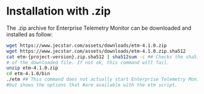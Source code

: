 # Installation with .zip
The .zip archive for Enterprise Telemetry Monitor can be downloaded and installed as follow:

```bash
wget https://www.jecstar.com/assets/downloads/etm-4.1.0.zip
wget https://www.jecstar.com/assets/downloads/etm-4.1.0.zip.sha512
cat etm-{project-version}.zip.sha512 | sha512sum -c ## Checks the sha512 hash 
# of the downloaded file. If not ok, this command will fail.
unzip etm-4.1.0.zip
cd etm-4.1.0/bin
./etm ## This command does not actually start Enterprise Telemetry Monitor
#but shows the options that #are available with the etm script.
```